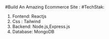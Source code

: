 #Build An Amazing Ecommerce Site :
#TechStak:
1) Fontend: Reactjs
2) Css : Tailwind
3) Backend: Node.js,Express.js
4) Database: MongoDB

